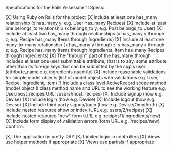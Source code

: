 Specifications for the Rails Assessment
Specs:

[X] Using Ruby on Rails for the project
[X]Include at least one has_many relationship (x has_many y; e.g. User has_many Recipes)
[X] Include at least one belongs_to relationship (x belongs_to y; e.g. Post belongs_to User)
[X] Include at least two has_many through relationships (x has_many y through z; e.g. Recipe has_many Items through Ingredients)
[X] Include at least one many-to-many relationship (x has_many y through z, y has_many x through z; e.g. Recipe has_many Items through Ingredients, Item has_many Recipes through Ingredients)
[X] The "through" part of the has_many through includes at least one user submittable attribute, that is to say, some attribute other than its foreign keys that can be submitted by the app's user (attribute_name e.g. ingredients.quantity)
[X] Include reasonable validations for simple model objects (list of model objects with validations e.g. User, Recipe, Ingredient, Item)
[] Include a class level ActiveRecord scope method (model object & class method name and URL to see the working feature e.g. User.most_recipes URL: /users/most_recipes)
[X] Include signup (how e.g. Devise)
[X] Include login (how e.g. Devise)
[X] Include logout (how e.g. Devise)
[X] Include third party signup/login (how e.g. Devise/OmniAuth)
[X] Include nested resource show or index (URL e.g. users/2/recipes)
[X] Include nested resource "new" form (URL e.g. recipes/1/ingredients/new)
[X] Include form display of validation errors (form URL e.g. /recipes/new)
Confirm:

[X] The application is pretty DRY
[X] Limited logic in controllers
[X] Views use helper methods if appropriate
[X] Views use partials if appropriate